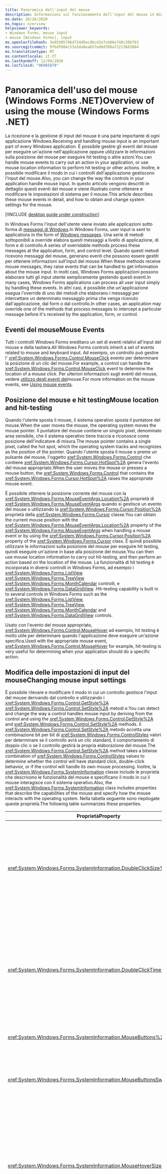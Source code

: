 ```yaml
---
title: Panoramica dell'input del mouse
description: Informazioni sul funzionamento dell'input del mouse in Windows Forms per .NET. Gli eventi del mouse vengono generati da form e controlli e rappresentano lo stato della posizione e del pulsante del mouse.
ms.date: 10/26/2020
ms.topic: overview
helpviewer_keywords:
- Windows Forms, mouse input
- mouse [Windows Forms], input
ms.openlocfilehash: 3e85305796d724d9acdbcd2e7cb86e748c30b783
ms.sourcegitcommit: 9f6df084c53a3da0ea657ed0d708a72213683084
ms.translationtype: MT
ms.contentlocale: it-IT
ms.lasthandoff: 12/09/2020
ms.locfileid: "96965878"
---
```

# <a name="overview-of-using-the-mouse-windows-forms-net"></a><span data-ttu-id="69877-104">Panoramica dell'uso del mouse (Windows Forms .NET)</span><span class="sxs-lookup"><span data-stu-id="69877-104">Overview of using the mouse (Windows Forms .NET)</span></span>

<span data-ttu-id="69877-105">La ricezione e la gestione di input del mouse è una parte importante di ogni applicazione Windows.</span><span class="sxs-lookup"><span data-stu-id="69877-105">Receiving and handling mouse input is an important part of every Windows application.</span></span> <span data-ttu-id="69877-106">È possibile gestire gli eventi del mouse per eseguire un'azione nell'applicazione oppure utilizzare le informazioni sulla posizione del mouse per eseguire hit testing o altre azioni.</span><span class="sxs-lookup"><span data-stu-id="69877-106">You can handle mouse events to carry out an action in your application, or use mouse location information to perform hit testing or other actions.</span></span> <span data-ttu-id="69877-107">Inoltre, è possibile modificare il modo in cui i controlli dell'applicazione gestiscono l'input del mouse.</span><span class="sxs-lookup"><span data-stu-id="69877-107">Also, you can change the way the controls in your application handle mouse input.</span></span> <span data-ttu-id="69877-108">In questo articolo vengono descritti in dettaglio questi eventi del mouse e viene illustrato come ottenere e modificare le impostazioni di sistema per il mouse.</span><span class="sxs-lookup"><span data-stu-id="69877-108">This article describes these mouse events in detail, and how to obtain and change system settings for the mouse.</span></span>

[!INCLUDE [desktop guide under construction](../../includes/desktop-guide-preview-note.md)]

<span data-ttu-id="69877-109">In Windows Forms l'input dell'utente viene inviato alle applicazioni sotto forma di [messaggi di Windows](/windows/win32/winmsg/about-messages-and-message-queues).</span><span class="sxs-lookup"><span data-stu-id="69877-109">In Windows Forms, user input is sent to applications in the form of [Windows messages](/windows/win32/winmsg/about-messages-and-message-queues).</span></span> <span data-ttu-id="69877-110">Una serie di metodi sottoponibili a override elabora questi messaggi a livello di applicazione, di form e di controllo.</span><span class="sxs-lookup"><span data-stu-id="69877-110">A series of overridable methods process these messages at the application, form, and control level.</span></span> <span data-ttu-id="69877-111">Quando questi metodi ricevono messaggi del mouse, generano eventi che possono essere gestiti per ottenere informazioni sull'input del mouse.</span><span class="sxs-lookup"><span data-stu-id="69877-111">When these methods receive mouse messages, they raise events that can be handled to get information about the mouse input.</span></span> <span data-ttu-id="69877-112">In molti casi, Windows Forms applicazioni possono elaborare tutti gli input utente semplicemente gestendo questi eventi.</span><span class="sxs-lookup"><span data-stu-id="69877-112">In many cases, Windows Forms applications can process all user input simply by handling these events.</span></span> <span data-ttu-id="69877-113">In altri casi, è possibile che un'applicazione esegua l'override di uno dei metodi che elaborano i messaggi per intercettare un determinato messaggio prima che venga ricevuto dall'applicazione, dal form o dal controllo.</span><span class="sxs-lookup"><span data-stu-id="69877-113">In other cases, an application may override one of the methods that process messages to intercept a particular message before it's received by the application, form, or control.</span></span>

## <a name="mouse-events"></a><span data-ttu-id="69877-114">Eventi del mouse</span><span class="sxs-lookup"><span data-stu-id="69877-114">Mouse Events</span></span>

<span data-ttu-id="69877-115">Tutti i controlli Windows Forms ereditano un set di eventi relativi all'input del mouse e della tastiera.</span><span class="sxs-lookup"><span data-stu-id="69877-115">All Windows Forms controls inherit a set of events related to mouse and keyboard input.</span></span> <span data-ttu-id="69877-116">Ad esempio, un controllo può gestire l' <xref:System.Windows.Forms.Control.MouseClick> evento per determinare la posizione di un clic del mouse.</span><span class="sxs-lookup"><span data-stu-id="69877-116">For example, a control can handle the <xref:System.Windows.Forms.Control.MouseClick> event to determine the location of a mouse click.</span></span> <span data-ttu-id="69877-117">Per ulteriori informazioni sugli eventi del mouse, vedere [utilizzo degli eventi del](events.md)mouse.</span><span class="sxs-lookup"><span data-stu-id="69877-117">For more information on the mouse events, see [Using mouse events](events.md).</span></span>

## <a name="mouse-location-and-hit-testing"></a><span data-ttu-id="69877-118">Posizione del mouse e hit testing</span><span class="sxs-lookup"><span data-stu-id="69877-118">Mouse location and hit-testing</span></span>

<span data-ttu-id="69877-119">Quando l'utente sposta il mouse, il sistema operativo sposta il puntatore del mouse.</span><span class="sxs-lookup"><span data-stu-id="69877-119">When the user moves the mouse, the operating system moves the mouse pointer.</span></span> <span data-ttu-id="69877-120">Il puntatore del mouse contiene un singolo pixel, denominato area sensibile, che il sistema operativo tiene traccia e riconosce come posizione dell'indicatore di misura.</span><span class="sxs-lookup"><span data-stu-id="69877-120">The mouse pointer contains a single pixel, called the hot spot, which the operating system tracks and recognizes as the position of the pointer.</span></span> <span data-ttu-id="69877-121">Quando l'utente sposta il mouse o preme un pulsante del mouse, l'oggetto <xref:System.Windows.Forms.Control> che contiene <xref:System.Windows.Forms.Cursor.HotSpot%2A> genera l'evento del mouse appropriato.</span><span class="sxs-lookup"><span data-stu-id="69877-121">When the user moves the mouse or presses a mouse button, the <xref:System.Windows.Forms.Control> that contains the <xref:System.Windows.Forms.Cursor.HotSpot%2A> raises the appropriate mouse event.</span></span>

<span data-ttu-id="69877-122">È possibile ottenere la posizione corrente del mouse con la <xref:System.Windows.Forms.MouseEventArgs.Location%2A> proprietà di <xref:System.Windows.Forms.MouseEventArgs> quando si gestisce un evento del mouse o utilizzando la <xref:System.Windows.Forms.Cursor.Position%2A> proprietà della <xref:System.Windows.Forms.Cursor> classe.</span><span class="sxs-lookup"><span data-stu-id="69877-122">You can obtain the current mouse position with the <xref:System.Windows.Forms.MouseEventArgs.Location%2A> property of the <xref:System.Windows.Forms.MouseEventArgs> when handling a mouse event or by using the <xref:System.Windows.Forms.Cursor.Position%2A> property of the <xref:System.Windows.Forms.Cursor> class.</span></span> <span data-ttu-id="69877-123">È quindi possibile utilizzare le informazioni sulla posizione del mouse per eseguire hit testing, quindi eseguire un'azione in base alla posizione del mouse.</span><span class="sxs-lookup"><span data-stu-id="69877-123">You can then use mouse location information to carry out hit-testing, and then perform an action based on the location of the mouse.</span></span> <span data-ttu-id="69877-124">La funzionalità di hit testing è incorporata in diversi controlli in Windows Forms, ad esempio i <xref:System.Windows.Forms.ListView> <xref:System.Windows.Forms.TreeView> <xref:System.Windows.Forms.MonthCalendar> controlli, e <xref:System.Windows.Forms.DataGridView> .</span><span class="sxs-lookup"><span data-stu-id="69877-124">Hit-testing capability is built in to several controls in Windows Forms such as the <xref:System.Windows.Forms.ListView>, <xref:System.Windows.Forms.TreeView>, <xref:System.Windows.Forms.MonthCalendar> and <xref:System.Windows.Forms.DataGridView> controls.</span></span>

<span data-ttu-id="69877-125">Usato con l'evento del mouse appropriato, <xref:System.Windows.Forms.Control.MouseHover> ad esempio, hit testing è molto utile per determinare quando l'applicazione deve eseguire un'azione specifica.</span><span class="sxs-lookup"><span data-stu-id="69877-125">Used with the appropriate mouse event, <xref:System.Windows.Forms.Control.MouseHover> for example, hit-testing is very useful for determining when your application should do a specific action.</span></span>

## <a name="changing-mouse-input-settings"></a><span data-ttu-id="69877-126">Modifica delle impostazioni di input del mouse</span><span class="sxs-lookup"><span data-stu-id="69877-126">Changing mouse input settings</span></span>

<span data-ttu-id="69877-127">È possibile rilevare e modificare il modo in cui un controllo gestisce l'input del mouse derivando dal controllo e utilizzando i <xref:System.Windows.Forms.Control.GetStyle%2A> <xref:System.Windows.Forms.Control.SetStyle%2A> metodi e.</span><span class="sxs-lookup"><span data-stu-id="69877-127">You can detect and change the way a control handles mouse input by deriving from the control and using the <xref:System.Windows.Forms.Control.GetStyle%2A> and <xref:System.Windows.Forms.Control.SetStyle%2A> methods.</span></span> <span data-ttu-id="69877-128">Il <xref:System.Windows.Forms.Control.SetStyle%2A> metodo accetta una combinazione bit per bit di <xref:System.Windows.Forms.ControlStyles> valori per determinare se il controllo avrà un clic standard, il comportamento di doppio clic o se il controllo gestirà la propria elaborazione del mouse.</span><span class="sxs-lookup"><span data-stu-id="69877-128">The <xref:System.Windows.Forms.Control.SetStyle%2A> method takes a bitwise combination of <xref:System.Windows.Forms.ControlStyles> values to determine whether the control will have standard click, double-click behavior, or if the control will handle its own mouse processing.</span></span> <span data-ttu-id="69877-129">Inoltre, la <xref:System.Windows.Forms.SystemInformation> classe include le proprietà che descrivono le funzionalità del mouse e specificano il modo in cui il mouse interagisce con il sistema operativo.</span><span class="sxs-lookup"><span data-stu-id="69877-129">Also, the <xref:System.Windows.Forms.SystemInformation> class includes properties that describe the capabilities of the mouse and specify how the mouse interacts with the operating system.</span></span> <span data-ttu-id="69877-130">Nella tabella seguente sono riepilogate queste proprietà.</span><span class="sxs-lookup"><span data-stu-id="69877-130">The following table summarizes these properties.</span></span>

| <span data-ttu-id="69877-131">Proprietà</span><span class="sxs-lookup"><span data-stu-id="69877-131">Property</span></span>                                                               | <span data-ttu-id="69877-132">Descrizione</span><span class="sxs-lookup"><span data-stu-id="69877-132">Description</span></span>                                                                                                                                                            |
|------------------------------------------------------------------------|------------------------------------------------------------------------------------------------------------------------------------------------------------------------|
| <xref:System.Windows.Forms.SystemInformation.DoubleClickSize%2A>       | <span data-ttu-id="69877-133">Ottiene le dimensioni, in pixel, dell'area in cui l'utente deve fare clic due volte affinché il sistema operativo consideri i due clic come un doppio clic.</span><span class="sxs-lookup"><span data-stu-id="69877-133">Gets the dimensions, in pixels, of the area in which the user must click twice for the operating system to consider the two clicks a double-click.</span></span>                     |
| <xref:System.Windows.Forms.SystemInformation.DoubleClickTime%2A>       | <span data-ttu-id="69877-134">Ottiene il numero massimo di millisecondi che possono trascorrere tra un primo clic e un secondo clic per fare in modo che l'azione del mouse venga considerata come un doppio clic.</span><span class="sxs-lookup"><span data-stu-id="69877-134">Gets the maximum number of milliseconds that can elapse between a first click and a second click for the mouse action to be considered a double-click.</span></span> |
| <xref:System.Windows.Forms.SystemInformation.MouseButtons%2A>          | <span data-ttu-id="69877-135">Ottiene il numero di pulsanti del mouse.</span><span class="sxs-lookup"><span data-stu-id="69877-135">Gets the number of buttons on the mouse.</span></span>                                                                                                                               |
| <xref:System.Windows.Forms.SystemInformation.MouseButtonsSwapped%2A>   | <span data-ttu-id="69877-136">Ottiene un valore che indica se le funzioni dei pulsanti sinistro e destro sono state invertite.</span><span class="sxs-lookup"><span data-stu-id="69877-136">Gets a value indicating whether the functions of the left and right mouse buttons have been swapped.</span></span>                                                                   |
| <xref:System.Windows.Forms.SystemInformation.MouseHoverSize%2A>        | <span data-ttu-id="69877-137">Ottiene le dimensioni, in pixel, del rettangolo all'interno del quale il puntatore del mouse deve rimanere per l'intervallo di tempo richiesto perché sia generato un messaggio visualizzato al passaggio del mouse.</span><span class="sxs-lookup"><span data-stu-id="69877-137">Gets the dimensions, in pixels, of the rectangle within which the mouse pointer has to stay for the mouse hover time before a mouse hover message is generated.</span></span>        |
| <xref:System.Windows.Forms.SystemInformation.MouseHoverTime%2A>        | <span data-ttu-id="69877-138">Ottiene il tempo, in millisecondi, per il quale il puntatore del mouse deve soffermarsi nell'area rettangolare sensibile al passaggio del mouse prima che venga generato un messaggio.</span><span class="sxs-lookup"><span data-stu-id="69877-138">Gets the time, in milliseconds, that the mouse pointer has to stay in the hover rectangle before a mouse hover message is generated.</span></span>                                   |
| <xref:System.Windows.Forms.SystemInformation.MousePresent%2A>          | <span data-ttu-id="69877-139">Ottiene un valore che indica se è installato un mouse.</span><span class="sxs-lookup"><span data-stu-id="69877-139">Gets a value indicating whether a mouse is installed.</span></span>                                                                                                                  |
| <xref:System.Windows.Forms.SystemInformation.MouseSpeed%2A>            | <span data-ttu-id="69877-140">Ottiene un valore che indica la velocità corrente del mouse, da 1 a 20.</span><span class="sxs-lookup"><span data-stu-id="69877-140">Gets a value indicating the current mouse speed, from 1 to 20.</span></span>                                                                                                         |
| <xref:System.Windows.Forms.SystemInformation.MouseWheelPresent%2A>     | <span data-ttu-id="69877-141">Ottiene un valore che indica se è installato un mouse con rotellina del mouse.</span><span class="sxs-lookup"><span data-stu-id="69877-141">Gets a value indicating whether a mouse with a mouse wheel is installed.</span></span>                                                                                               |
| <xref:System.Windows.Forms.SystemInformation.MouseWheelScrollDelta%2A> | <span data-ttu-id="69877-142">Ottiene la quantità del valore Delta dell'incremento di una singola rotazione della rotellina del mouse.</span><span class="sxs-lookup"><span data-stu-id="69877-142">Gets the amount of the delta value of the increment of a single mouse wheel rotation.</span></span>                                                                                  |
| <xref:System.Windows.Forms.SystemInformation.MouseWheelScrollLines%2A> | <span data-ttu-id="69877-143">Ottiene il numero di righe da scorrere quando viene ruotata la rotellina del mouse.</span><span class="sxs-lookup"><span data-stu-id="69877-143">Gets the number of lines to scroll when the mouse wheel is rotated.</span></span>                                                                                                    |

## <a name="methods-that-process-user-input-messages"></a><span data-ttu-id="69877-144">Metodi che elaborano i messaggi di input dell'utente</span><span class="sxs-lookup"><span data-stu-id="69877-144">Methods that process user input messages</span></span>

<span data-ttu-id="69877-145">I form e i controlli hanno accesso all' <xref:System.Windows.Forms.IMessageFilter> interfaccia e a un set di metodi sottoponibili a override che elaborano i messaggi di Windows in punti diversi della coda di messaggi.</span><span class="sxs-lookup"><span data-stu-id="69877-145">Forms and controls have access to the <xref:System.Windows.Forms.IMessageFilter> interface and a set of overridable methods that process Windows messages at different points in the message queue.</span></span> <span data-ttu-id="69877-146">Tutti questi metodi hanno un <xref:System.Windows.Forms.Message> parametro che incapsula i dettagli di basso livello dei messaggi di Windows.</span><span class="sxs-lookup"><span data-stu-id="69877-146">These methods all have a <xref:System.Windows.Forms.Message> parameter, which encapsulates the low-level details of Windows messages.</span></span> <span data-ttu-id="69877-147">È possibile implementare o eseguire l'override di questi metodi per esaminare il messaggio e quindi utilizzare il messaggio o passarlo al consumer successivo nella coda di messaggi.</span><span class="sxs-lookup"><span data-stu-id="69877-147">You can implement or override these methods to examine the message and then either consume the message or pass it on to the next consumer in the message queue.</span></span> <span data-ttu-id="69877-148">Nella tabella seguente vengono illustrati i metodi che elaborano tutti i messaggi di Windows in Windows Forms.</span><span class="sxs-lookup"><span data-stu-id="69877-148">The following table presents the methods that process all Windows messages in Windows Forms.</span></span>

| <span data-ttu-id="69877-149">Metodo</span><span class="sxs-lookup"><span data-stu-id="69877-149">Method</span></span>     | <span data-ttu-id="69877-150">Note</span><span class="sxs-lookup"><span data-stu-id="69877-150">Notes</span></span> |
|------------|-----------|
| <xref:System.Windows.Forms.IMessageFilter.PreFilterMessage%2A> | <span data-ttu-id="69877-151">Questo metodo intercetta i messaggi di Windows accodati (noti anche come inviati) a livello di applicazione.</span><span class="sxs-lookup"><span data-stu-id="69877-151">This method intercepts queued (also known as posted) Windows messages at the application level.</span></span>|
| <xref:System.Windows.Forms.Control.PreProcessMessage%2A>       | <span data-ttu-id="69877-152">Questo metodo intercetta i messaggi di Windows a livello di form e di controllo prima di essere elaborati.</span><span class="sxs-lookup"><span data-stu-id="69877-152">This method intercepts Windows messages at the form and control level before they have been processed.</span></span>|
| <xref:System.Windows.Forms.Control.WndProc%2A>                 | <span data-ttu-id="69877-153">Questo metodo elabora i messaggi di Windows a livello di form e di controllo.</span><span class="sxs-lookup"><span data-stu-id="69877-153">This method processes Windows messages at the form and control level.</span></span>|
| <xref:System.Windows.Forms.Control.DefWndProc%2A>              | <span data-ttu-id="69877-154">Questo metodo esegue l'elaborazione predefinita dei messaggi di Windows a livello di form e di controllo.</span><span class="sxs-lookup"><span data-stu-id="69877-154">This method performs the default processing of Windows messages at the form and control level.</span></span> <span data-ttu-id="69877-155">In questo modo viene fornita la funzionalità minima di una finestra.</span><span class="sxs-lookup"><span data-stu-id="69877-155">This provides the minimal functionality of a window.</span></span>|
| <xref:System.Windows.Forms.Control.OnNotifyMessage%2A>         | <span data-ttu-id="69877-156">Questo metodo intercetta i messaggi a livello di form e di controllo, dopo che sono stati elaborati.</span><span class="sxs-lookup"><span data-stu-id="69877-156">This method intercepts messages at the form and control level, after they've been processed.</span></span> <span data-ttu-id="69877-157"><xref:System.Windows.Forms.ControlStyles.EnableNotifyMessage>Per chiamare questo metodo, è necessario impostare il bit di stile.</span><span class="sxs-lookup"><span data-stu-id="69877-157">The <xref:System.Windows.Forms.ControlStyles.EnableNotifyMessage> style bit must be set for this method to be called.</span></span>|

## <a name="see-also"></a><span data-ttu-id="69877-158">Vedere anche</span><span class="sxs-lookup"><span data-stu-id="69877-158">See also</span></span>

- [<span data-ttu-id="69877-159">Utilizzo degli eventi del mouse (Windows Forms .NET)</span><span class="sxs-lookup"><span data-stu-id="69877-159">Using mouse events (Windows Forms .NET)</span></span>](events.md)
- [<span data-ttu-id="69877-160">Panoramica sul comportamento del mouse di trascinamento della selezione (Windows Forms .NET)</span><span class="sxs-lookup"><span data-stu-id="69877-160">Drag-and-drop mouse behavior overview (Windows Forms .NET)</span></span>](drag-and-drop.md)
- [<span data-ttu-id="69877-161">Gestire i puntatori del mouse (Windows Forms .NET)</span><span class="sxs-lookup"><span data-stu-id="69877-161">Manage mouse pointers (Windows Forms .NET)</span></span>](how-to-manage-cursor-pointer.md)
